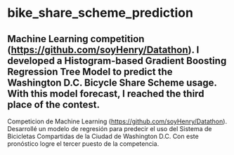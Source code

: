 # bike_share_scheme_prediction

Machine Learning competition (https://github.com/soyHenry/Datathon).
I developed a Histogram-based Gradient Boosting Regression Tree Model to predict the Washington D.C. Bicycle Share Scheme usage.
With this model forecast, I reached the third place of the contest.
---
Competicion de Machine Learning (https://github.com/soyHenry/Datathon).
Desarrollé un modelo de regresión para predecir el uso del Sistema de Bicicletas Compartidas de la Ciudad de Washington D.C.
Con este pronóstico logre el tercer puesto de la competencia.
